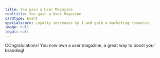 ```yaml
---
title: You gain a User Magazine
realtitle: You gain a User Magazine
cardtype: Event
specialscore: Loyalty increases by 1 and gain a marketing resource.
image: null
legal: null
---
```


COngratulations! You now own a user magazine, a great way to boost your branding! 
